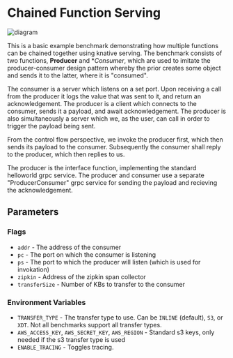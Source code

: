 # Chained Function Serving
![diagram](diagram.png)

This is a basic example benchmark demonstrating how multiple functions can be chained together
using knative serving. The benchmark consists of two functions, **Producer** and **Consumer*,
which are used to imitate the producer-consumer design pattern whereby the prior creates some
object and sends it to the latter, where it is "consumed".

The consumer is a server which listens on a set port. Upon receiving a call from the producer it
logs the value that was sent to it, and return an acknowledgement. The producer is a client which
connects to the consumer, sends it a payload, and await acknowledgement. The producer is also
simultaneously a server which we, as the user, can call in order to trigger the payload being sent.

From the control flow perspective, we invoke the producer first, which then sends its payload to
the consumer. Subsequently the consumer shall reply to the producer, which then replies to us.

The producer is the interface function, implementing the standard helloworld grpc service. The
producer and consumer use a separate "ProducerConsumer" grpc service for sending the payload
and recieving the acknowledgement.

## Parameters

### Flags

- `addr` - The address of the consumer
- `pc` - The port on which the consumer is listening
- `ps` - The port to which the producer will listen (which is used for invokation)
- `zipkin` - Address of the zipkin span collector
- `transferSize` -  Number of KBs to transfer to the consumer

### Environment Variables

- `TRANSFER_TYPE` - The transfer type to use. Can be `INLINE` (default), `S3`, or `XDT`. Not
all benchmarks support all transfer types.
- `AWS_ACCESS_KEY`, `AWS_SECRET_KEY`, `AWS_REGION` - Standard s3 keys, only needed if the s3
transfer type is used
- `ENABLE_TRACING` - Toggles tracing.